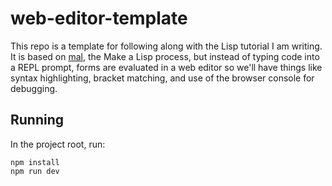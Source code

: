 # web-editor-template

This repo is a template for following along with the Lisp tutorial I am writing. It is based on [mal](https://github.com/kanaka/mal), the Make a Lisp process, but instead of typing code into a REPL prompt, forms are evaluated in a web editor so we'll have things like syntax highlighting, bracket matching, and use of the browser console for debugging.

## Running

In the project root, run:

```
npm install
npm run dev
```

